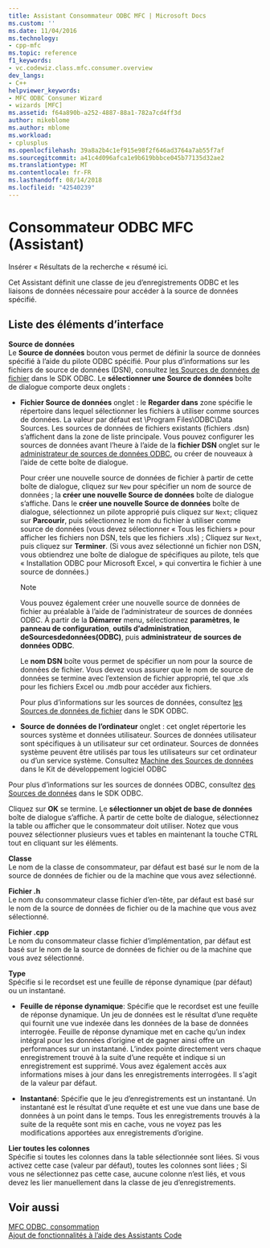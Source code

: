 ```yaml
---
title: Assistant Consommateur ODBC MFC | Microsoft Docs
ms.custom: ''
ms.date: 11/04/2016
ms.technology:
- cpp-mfc
ms.topic: reference
f1_keywords:
- vc.codewiz.class.mfc.consumer.overview
dev_langs:
- C++
helpviewer_keywords:
- MFC ODBC Consumer Wizard
- wizards [MFC]
ms.assetid: f64a890b-a252-4887-88a1-782a7cd4ff3d
author: mikeblome
ms.author: mblome
ms.workload:
- cplusplus
ms.openlocfilehash: 39a8a2b4c1ef915e98f2f646ad3764a7ab55f7af
ms.sourcegitcommit: a41c4d096afca1e9b619bbbce045b77135d32ae2
ms.translationtype: MT
ms.contentlocale: fr-FR
ms.lasthandoff: 08/14/2018
ms.locfileid: "42540239"
---
```

# <a name="mfc-odbc-consumer-wizard"></a>Consommateur ODBC MFC (Assistant)
Insérer « Résultats de la recherche « résumé ici.  
  
 Cet Assistant définit une classe de jeu d’enregistrements ODBC et les liaisons de données nécessaire pour accéder à la source de données spécifié.  
  
## <a name="uielement-list"></a>Liste des éléments d’interface  
 **Source de données**  
 Le **Source de données** bouton vous permet de définir la source de données spécifié à l’aide du pilote ODBC spécifié. Pour plus d’informations sur les fichiers de source de données (DSN), consultez [les Sources de données de fichier](/previous-versions/windows/desktop/ms715401\(v=vs.85\)) dans le SDK ODBC. Le **sélectionner une Source de données** boîte de dialogue comporte deux onglets :  
  
-   **Fichier Source de données** onglet : le **Regarder dans** zone spécifie le répertoire dans lequel sélectionner les fichiers à utiliser comme sources de données. La valeur par défaut est \Program Files\ODBC\Data Sources. Les sources de données de fichiers existants (fichiers .dsn) s’affichent dans la zone de liste principale. Vous pouvez configurer les sources de données avant l’heure à l’aide de la **fichier DSN** onglet sur le [administrateur de sources de données ODBC](/previous-versions/windows/desktop/ms714024\(v=vs.85\)), ou créer de nouveaux à l’aide de cette boîte de dialogue.  
  
     Pour créer une nouvelle source de données de fichier à partir de cette boîte de dialogue, cliquez sur `New` pour spécifier un nom de source de données ; la **créer une nouvelle Source de données** boîte de dialogue s’affiche. Dans le **créer une nouvelle Source de données** boîte de dialogue, sélectionnez un pilote approprié puis cliquez sur `Next`; cliquez sur **Parcourir**, puis sélectionnez le nom du fichier à utiliser comme source de données (vous devez sélectionner « Tous les fichiers » pour afficher les fichiers non DSN, tels que les fichiers .xls) ; Cliquez sur `Next`, puis cliquez sur **Terminer**. (Si vous avez sélectionné un fichier non DSN, vous obtiendrez une boîte de dialogue de spécifiques au pilote, tels que « Installation ODBC pour Microsoft Excel, » qui convertira le fichier à une source de données.)  
  
    > [!NOTE]
    >  Vous pouvez également créer une nouvelle source de données de fichier au préalable à l’aide de l’administrateur de sources de données ODBC. À partir de la **Démarrer** menu, sélectionnez **paramètres**, **le panneau de configuration**, **outils d’administration**, **deSourcesdedonnées(ODBC)**, puis **administrateur de sources de données ODBC**.  
  
     Le **nom DSN** boîte vous permet de spécifier un nom pour la source de données de fichier. Vous devez vous assurer que le nom de source de données se termine avec l’extension de fichier approprié, tel que .xls pour les fichiers Excel ou .mdb pour accéder aux fichiers.  
  
     Pour plus d’informations sur les sources de données, consultez [les Sources de données de fichier](/previous-versions/windows/desktop/ms715401\(v=vs.85\)) dans le SDK ODBC.  
  
-   **Source de données de l’ordinateur** onglet : cet onglet répertorie les sources système et données utilisateur. Sources de données utilisateur sont spécifiques à un utilisateur sur cet ordinateur. Sources de données système peuvent être utilisés par tous les utilisateurs sur cet ordinateur ou d’un service système. Consultez [Machine des Sources de données](/previous-versions/windows/desktop/ms710952\(v=vs.85\)) dans le Kit de développement logiciel ODBC  
  
 Pour plus d’informations sur les sources de données ODBC, consultez [des Sources de données](/previous-versions/windows/desktop/ms711688\(v=vs.85\)) dans le SDK ODBC.  
  
 Cliquez sur **OK** se termine. Le **sélectionner un objet de base de données** boîte de dialogue s’affiche. À partir de cette boîte de dialogue, sélectionnez la table ou afficher que le consommateur doit utiliser. Notez que vous pouvez sélectionner plusieurs vues et tables en maintenant la touche CTRL tout en cliquant sur les éléments.  
  
 **Classe**  
 Le nom de la classe de consommateur, par défaut est basé sur le nom de la source de données de fichier ou de la machine que vous avez sélectionné.  
  
 **Fichier .h**  
 Le nom du consommateur classe fichier d’en-tête, par défaut est basé sur le nom de la source de données de fichier ou de la machine que vous avez sélectionné.  
  
 **Fichier .cpp**  
 Le nom du consommateur classe fichier d’implémentation, par défaut est basé sur le nom de la source de données de fichier ou de la machine que vous avez sélectionné.  
  
 **Type**  
 Spécifie si le recordset est une feuille de réponse dynamique (par défaut) ou un instantané.  
  
-   **Feuille de réponse dynamique**: Spécifie que le recordset est une feuille de réponse dynamique. Un jeu de données est le résultat d’une requête qui fournit une vue indexée dans les données de la base de données interrogée. Feuille de réponse dynamique met en cache qu’un index intégral pour les données d’origine et de gagner ainsi offre un performances sur un instantané. L’index pointe directement vers chaque enregistrement trouvé à la suite d’une requête et indique si un enregistrement est supprimé. Vous avez également accès aux informations mises à jour dans les enregistrements interrogées. Il s'agit de la valeur par défaut.  
  
-   **Instantané**: Spécifie que le jeu d’enregistrements est un instantané. Un instantané est le résultat d’une requête et est une vue dans une base de données à un point dans le temps. Tous les enregistrements trouvés à la suite de la requête sont mis en cache, vous ne voyez pas les modifications apportées aux enregistrements d’origine.  
  
 **Lier toutes les colonnes**  
 Spécifie si toutes les colonnes dans la table sélectionnée sont liées. Si vous activez cette case (valeur par défaut), toutes les colonnes sont liées ; Si vous ne sélectionnez pas cette case, aucune colonne n’est liés, et vous devez les lier manuellement dans la classe de jeu d’enregistrements.  
  
## <a name="see-also"></a>Voir aussi  
 [MFC ODBC, consommation](../../mfc/reference/adding-an-mfc-odbc-consumer.md)   
 [Ajout de fonctionnalités à l’aide des Assistants Code](../../ide/adding-functionality-with-code-wizards-cpp.md)

